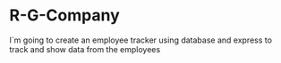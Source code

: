 # R-G-Company
I`m going to create an employee tracker using database and express to track and show data from the employees
